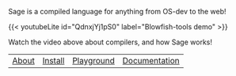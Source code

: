 <!-- 
<div class="flex px-4 py-2 mb-8 text-base rounded-md bg-primary-100 dark:bg-primary-900">
  <span class="flex items-center ltr:pr-3 rtl:pl-3 text-primary-400">{{< icon "lightbulb" >}}</span>
  <span class="flex items-center justify-between grow dark:text-neutral-300">
    <span class="prose dark:prose-invert">Sage is a compiled language for anything from OS-dev to the web!</span>
  </span>
</div> -->

Sage is a compiled language for anything from OS-dev to the web!

{{< youtubeLite id="QdnxjYj1pS0" label="Blowfish-tools demo" >}}

Watch the video above about compilers, and how Sage works!

<!-- |||||
|:-:|:-:|:-:|:-:|
|[About](docs/about)|[Install](installs/install)|[Playground](playgrounds/playground)|[Documentation](docs/)| -->

<!-- Center the table -->

<table>
  <tr>
    <td><a href="docs/about">About</a></td>
    <td><a href="installs/install">Install</a></td>
    <td><a href="playgrounds/playground">Playground</a></td>
    <td><a href="docs/">Documentation</a></td>
  </tr>
</table>

<!-- {{< alert "lightbulb" >}}
Sage is a compiled language for anything from OS-dev to the web!
{{< /alert >}}

```bash
$ cargo install --git https://github.com/adam-mcdaniel/sage
```  

{{< youtubeLite id="QdnxjYj1pS0" label="Blowfish-tools demo" >}}

<br/>

{{< alert "youtube" >}}
Watch the video above about compilers, and how Sage works!
{{< /alert >}} -->


<!-- <div class="flex px-4 py-2 mb-8 text-base rounded-md bg-primary-100 dark:bg-primary-900">
  <span class="flex items-center ltr:pr-3 rtl:pl-3 text-primary-400">{{< icon "youtube" >}}</span>
  <span class="flex items-center justify-between grow dark:text-neutral-300">
    <span class="prose dark:prose-invert">Watch the video above about compilers, and how Sage works!</span>
  </span>
</div> -->
